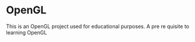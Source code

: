 # OpenGL
This is an OpenGL project used for educational purposes. A pre re quisite to learning OpenGL
